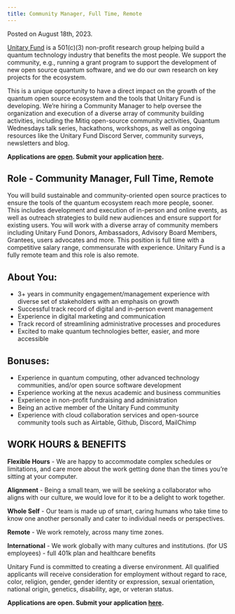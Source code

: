```yaml
---
title: Community Manager, Full Time, Remote
---
```

Posted on August 18th, 2023. 

<!-- **Applications are closed at this time.** -->
<!-- We currently have no open positions for which to hire. However, check back here for when positions become available! -->

[Unitary Fund](https://unitary.fund/) is a 501(c)(3) non-profit research group helping build a quantum technology industry that benefits the most people. We support the community, e.g., running a grant program to support the development of new open source quantum software, and we do our own research on key projects for the ecosystem.

This is a unique opportunity to have a direct impact on the growth of the quantum open source ecosystem and the tools that Unitary Fund is developing. We’re hiring a Community Manager to help oversee the organization and execution of a diverse array of community building activities, including the Mitiq open-source community activities, Quantum Wednesdays talk series, hackathons, workshops, as well as ongoing resources like the Unitary Fund Discord Server, community surveys, newsletters and blog. 

**Applications are [open](https://airtable.com/appbH8Vrpz5msbGRd/shrmhaBhB2sYil6o9). Submit your application [here](https://airtable.com/appbH8Vrpz5msbGRd/shrmhaBhB2sYil6o9).**

## Role - Community Manager, Full Time, Remote
You will build sustainable and community-oriented open source practices to ensure the tools of the quantum ecosystem reach more people, sooner. This includes development and execution of in-person and online events, as well as outreach strategies to build new audiences and ensure support for existing users. You will work with a diverse array of community members including Unitary Fund Donors, Ambassadors, Advisory Board Members, Grantees, users advocates and more. 
This position is full time with a competitive salary range, commensurate with experience. Unitary Fund is a fully remote team and this role is also remote.

## About You:
- 3+ years in community engagement/management experience with diverse set of stakeholders with an emphasis on growth
- Successful track record of digital and in-person event management
- Experience in digital marketing and communication
- Track record of streamlining administrative processes and procedures
- Excited to make quantum technologies better, easier, and more accessible

## Bonuses: 
- Experience in quantum computing, other advanced technology communities, and/or open source software development
- Experience working at the nexus academic and business communities
- Experience in non-profit fundraising and administration
- Being an active member of the Unitary Fund community
- Experience with cloud collaboration services and open-source community tools such as Airtable, Github, Discord, MailChimp

## WORK HOURS & BENEFITS
**Flexible Hours** - We are happy to accommodate complex schedules or limitations, and care more about the work getting done than the times you’re sitting at your computer.

**Alignment** - Being a small team, we will be seeking a collaborator who aligns with our culture, we would love for it to be a delight to work together.

**Whole Self** - Our team is made up of smart, caring humans who take time to know one another personally and cater to individual needs or perspectives.

**Remote** - We work remotely, across many time zones.

**International** - We work globally with many cultures and institutions.
(for US employees) - full 401k plan and healthcare benefits

Unitary Fund is committed to creating a diverse environment. All qualified applicants will receive consideration for employment without regard to race, color, religion, gender, gender identity or expression, sexual orientation, national origin, genetics, disability, age, or veteran status. 

**Applications are open. Submit your application [here](https://airtable.com/appbH8Vrpz5msbGRd/shrmhaBhB2sYil6o9).**
